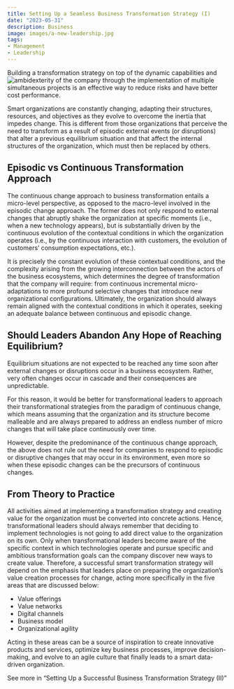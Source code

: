 ```yaml
---
title: Setting Up a Seamless Business Transformation Strategy (I)
date: "2023-05-31"
description: Business  
image: images/a-new-leadership.jpg
tags:
- Management
- Leadership
---
```

Building a transformation strategy on top of the dynamic capabilities and ![ambidexterity](https://frontiersinbusinesstransformation.com/posts/the-art-of-ambidexterity-crucial-for-organizational-transformation/) of the company through the implementation of multiple simultaneous projects is an effective way to reduce risks and have better cost performance.

Smart organizations are constantly changing, adapting their structures, resources, and objectives as they evolve to overcome the inertia that impedes change. This is different from those organizations that perceive the need to transform as a result of episodic external events (or disruptions) that alter a previous equilibrium situation and that affect the internal structures of the organization, which must then be replaced by others.

## Episodic vs Continuous Transformation Approach
The continuous change approach to business transformation entails a micro-level perspective, as opposed to the macro-level involved in the episodic change approach. The former does not only respond to external changes that abruptly shake the organization at specific moments (i.e., when a new technology appears), but is substantially driven by the continuous evolution of the contextual conditions in which the organization operates (i.e., by the continuous interaction with customers, the evolution of customers’ consumption expectations, etc.). 

It is precisely the constant evolution of these contextual conditions, and the complexity arising from the growing interconnection between the actors of the business ecosystems, which determines the degree of transformation that the company will require: from continuous incremental micro-adaptations to more profound selective changes that introduce new organizational configurations. Ultimately, the organization should always remain aligned with the contextual conditions in which it operates, seeking an adequate balance between continuous and episodic change.

## Should Leaders Abandon Any Hope of Reaching Equilibrium?
Equilibrium situations are not expected to be reached any time soon after external changes or disruptions occur in a business ecosystem. Rather, very often changes occur in cascade and their consequences are unpredictable. 

For this reason, it would be better for transformational leaders to approach their transformational strategies from the paradigm of continuous change, which means assuming that the organization and its structure become malleable and are always prepared to address an endless number of micro changes that will take place continuously over time.

However, despite the predominance of the continuous change approach, the above does not rule out the need for companies to respond to episodic or disruptive changes that may occur in its environment, even more so when these episodic changes can be the precursors of continuous changes.

## From Theory to Practice
All activities aimed at implementing a transformation strategy and creating value for the organization must be converted into concrete actions. Hence, transformational leaders should always remember that deciding to implement technologies is not going to add direct value to the organization on its own. 
Only when transformational leaders become aware of the specific context in which technologies operate and pursue specific and ambitious transformation goals can the company discover new ways to create value. Therefore, a successful smart transformation strategy will depend on the emphasis that leaders place on preparing the organization’s value creation processes for change, acting more specifically in the five areas that are discussed below: 

- Value offerings
- Value networks
- Digital channels
- Business model
- Organizational agility

Acting in these areas can be a source of inspiration to create innovative products and services, optimize key business processes, improve decision-making, and evolve to an agile culture that finally leads to a smart data-driven organization.

See more in “Setting Up a Successful Business Transformation Strategy (II)”
